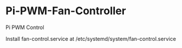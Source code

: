 # Pi-PWM-Fan-Controller
 Pi PWM Control

Install fan-control.service at 
/etc/systemd/system/fan-control.service
